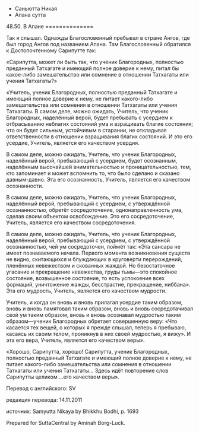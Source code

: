 









* Саньютта Никая
* Апана сутта


48\.50\. В Апане
\=\=\=\=\=\=\=\=\=\=\=\=\=\=



Так я слышал\. Однажды Благословенный пребывал в стране Ангов, где был город Ангов под названием Апана\. Там Благословенный обратился к Достопочтенному Сарипутте так:


«Сарипутта, может ли быть так, что ученик Благородных, полностью преданный Татхагате и имеющий полное доверие к нему, питал бы какое\-либо замешательство или сомнение в отношении Татхагаты или учения Татхагаты?»


«Учитель, ученик Благородных, полностью преданный Татхагате и имеющий полное доверие к нему, не питает какого\-либо замешательства или сомнения в отношении Татхагаты или учения Татхагаты\. В самом деле, можно ожидать, Учитель, что ученик Благородных, наделённый верой, будет пребывать с усердием к отбрасыванию неблагих состояний ума и взращивать благие состояния; что он будет сильным, устойчивым в старании, не откладывая ответственности в отношении взращивания благих состояний\. И это его усердие, Учитель, является его качеством усердия\.


В самом деле, можно ожидать, Учитель, что ученик Благородных, наделённый верой, пребывающий с усердием, будет осознанным, наделённым высочайшей внимательностью и проницательностью, тем, кто запоминает и может вспомнить то, что было сделано и сказано давным\-давно\. Эта его осознанность, Учитель, является его качеством осознанности\.


В самом деле, можно ожидать, Учитель, что ученик Благородных, наделённый верой, пребывающий с усердием, с утверждённой осознанностью, обретёт сосредоточение, однонаправленность ума, сделав своим объектом освобождение\. Это его сосредоточение, Учитель, является его качеством сосредоточения\.


В самом деле, можно ожидать, Учитель, что ученик Благородных, наделённый верой, пребывающий с усердием, с утверждённой осознанностью, чей ум сосредоточен, поймёт так: «Эта сансара не имеет познаваемого начала\. Первого момента возникновения существ не видно, скитающихся и блуждающих в круговерти перерождений, пленённых невежеством и скованных жаждой\. Но безостаточное угасание и прекращение невежества, груды тьмы—это спокойное состояние, возвышенное состояние, то есть успокоение всех формаций, уничтожение жажды, бесстрастие, прекращение, ниббана»\. Эта его мудрость, Учитель, является его качеством мудрости\.


Учитель, и когда он вновь и вновь прилагал усердие таким образом, вновь и вновь памятовал таким образом, вновь и вновь сосредотачивал свой ум таким образом, вновь и вновь осознавал мудростью таким образом—ученик Благородных обретает совершенную веру: «Что касается тех вещей, о которых я прежде слышал, теперь я пребываю, касаясь их своим телом, проникнув в них своей мудростью, я вижу»\. И эта его вера, Учитель, является его качеством веры»\.


«Хорошо, Сарипутта, хорошо\! Сарипутта, ученик Благородных, полностью преданный Татхагате и имеющий полное доверие к нему, не питает какого\-либо замешательства или сомнения в отношении Татхагаты или учения Татхагаты… Здесь идёт повторение слов Сарипутты целиком …его качеством веры»\.



Перевод с английского: SV


редакция перевода: 14\.11\.2011


источник: Samyutta Nikaya by Bhikkhu Bodhi, p\. 1693


Prepared for SuttaCentral by Aminah Borg\-Luck\.






